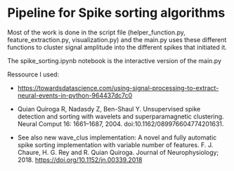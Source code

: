 # Pipeline for Spike sorting algorithms

Most of the work is done in the script file (helper_function.py, feature_extraction.py, visualization.py) and the main.py uses these different functions to cluster signal amplitude into the different spikes that initiated it.  

The spike_sorting.ipynb notebook is the interactive version of the main.py

Ressource I used:
- https://towardsdatascience.com/using-signal-processing-to-extract-neural-events-in-python-964437dc7c0

- Quian Quiroga R, Nadasdy Z, Ben-Shaul Y. Unsupervised spike detection and sorting with wavelets and superparamagnetic clustering. Neural Comput 16: 1661–1687, 2004. doi:10.1162/089976604774201631. 

- See also new wave_clus implementation: A novel and fully automatic spike sorting implementation with variable number of features. F. J. Chaure, H. G. Rey and R. Quian Quiroga. Journal of Neurophysiology; 2018. https://doi.org/10.1152/jn.00339.2018